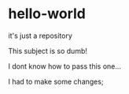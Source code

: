 # hello-world
it's just a repository 

This subject is so dumb!

I dont know how to pass this one...

I had to make some changes;